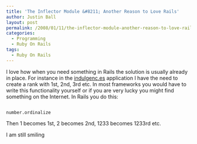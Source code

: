 ```yaml
---
title: 'The Inflector Module &#8211; Another Reason to Love Rails'
author: Justin Ball
layout: post
permalink: /2008/01/11/the-inflector-module-another-reason-to-love-rails/
categories:
  - Programming
  - Ruby On Rails
tags:
  - Ruby On Rails
---
```


I love how when you need something in Rails the solution is usually already in place.  For instance in the <a href="http://apps.facebook.com/indulgences/">indulgenc.es</a> application I have the need to create a rank with 1st, 2nd, 3rd etc.  In most frameworks you would have to write this functionality yourself or if you are very lucky you might find something on the Internet.  In Rails you do this:
<pre><code class="ruby">
number.ordinalize
</pre></code>

Then 1 becomes 1st, 2 becomes 2nd, 1233 becomes 1233rd etc.

I am still smiling